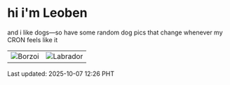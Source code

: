 # hi i'm Leoben

and i like dogs—so have some random dog pics that change whenever my CRON feels like it

|  |  |
|--------|----------|
| ![Borzoi](https://random-dog-vercel.vercel.app/api/random-borzoi?v=1759811219) | ![Labrador](https://random-dog-vercel.vercel.app/api/random-labrador?v=1759811219) |

Last updated: 2025-10-07 12:26 PHT
